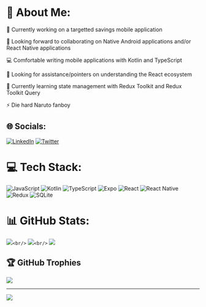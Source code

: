 
# 💫 About Me:

🚀 Currently working on a targetted savings mobile application

👥 Looking forward to collaborating on Native Android applications and/or React Native applications 

💻 Comfortable writing mobile applications with Kotlin and TypeScript 

🤝 Looking for assistance/pointers on understanding the React ecosystem 

📕 Currently learning state management with Redux Toolkit and Redux Toolkit Query 

⚡️ Die hard Naruto fanboy

## 🌐 Socials:

[![LinkedIn](https://img.shields.io/badge/LinkedIn-%230077B5.svg?logo=linkedin&logoColor=white)](https://linkedin.com/in/https://www.linkedin.com/in/gentlekboy/) [![Twitter](https://img.shields.io/badge/Twitter-%231DA1F2.svg?logo=Twitter&logoColor=white)](https://twitter.com/https://twitter.com/Gentlekboy)

# 💻 Tech Stack:

![JavaScript](https://img.shields.io/badge/javascript-%23323330.svg?style=for-the-badge&logo=javascript&logoColor=%23F7DF1E) ![Kotlin](https://img.shields.io/badge/kotlin-%230095D5.svg?style=for-the-badge&logo=kotlin&logoColor=white) ![TypeScript](https://img.shields.io/badge/typescript-%23007ACC.svg?style=for-the-badge&logo=typescript&logoColor=white) ![Expo](https://img.shields.io/badge/expo-1C1E24?style=for-the-badge&logo=expo&logoColor=#D04A37) ![React](https://img.shields.io/badge/react-%2320232a.svg?style=for-the-badge&logo=react&logoColor=%2361DAFB) ![React Native](https://img.shields.io/badge/react_native-%2320232a.svg?style=for-the-badge&logo=react&logoColor=%2361DAFB) ![Redux](https://img.shields.io/badge/redux-%23593d88.svg?style=for-the-badge&logo=redux&logoColor=white) ![SQLite](https://img.shields.io/badge/sqlite-%2307405e.svg?style=for-the-badge&logo=sqlite&logoColor=white)

# 📊 GitHub Stats:

![](https://github-readme-stats.vercel.app/api?username=gentlekboy&theme=dark&hide_border=false&include_all_commits=true&count_private=true)`<br/>`
![](https://github-readme-streak-stats.herokuapp.com/?user=gentlekboy&theme=dark&hide_border=false)`<br/>`
![](https://github-readme-stats.vercel.app/api/top-langs/?username=gentlekboy&theme=dark&hide_border=false&include_all_commits=true&count_private=true&layout=compact)

## 🏆 GitHub Trophies

![](https://github-profile-trophy.vercel.app/?username=gentlekboy&theme=radical&no-frame=false&no-bg=false&margin-w=4)

---

[![](https://visitcount.itsvg.in/api?id=gentlekboy&icon=5&color=8)](https://visitcount.itsvg.in)
